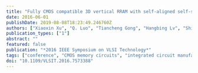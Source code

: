```yaml
---
title: "Fully CMOS compatible 3D vertical RRAM with self-aligned self-selective cell enabling sub-5nm scaling"
date: 2016-06-01
publishDate: 2019-08-08T18:23:49.246760Z
authors: ["Xiaoxin Xu", "Q. Luo", "Tiancheng Gong", "Hangbing Lv", "Shibing Long", "Qi Liu", "S. S. Chung", "n̆derlineJing Li", "Ming Liu"]
publication_types: ["1"]
abstract: ""
featured: false
publication: "*2016 IEEE Symposium on VLSI Technology*"
tags: ["conference", "CMOS memory circuits", "integrated circuit manufacture", "resistive RAM", "CMOS", "RRAM", "self-aligned self-selective cell", "size 5 nm", "vertical resistive switching memory", "Etching", "Hafnium compounds", "Leakage currents", "Programming", "Resistance", "Three-dimensional displays", "Threshold voltage"]
doi: "10.1109/VLSIT.2016.7573388"
---
```


